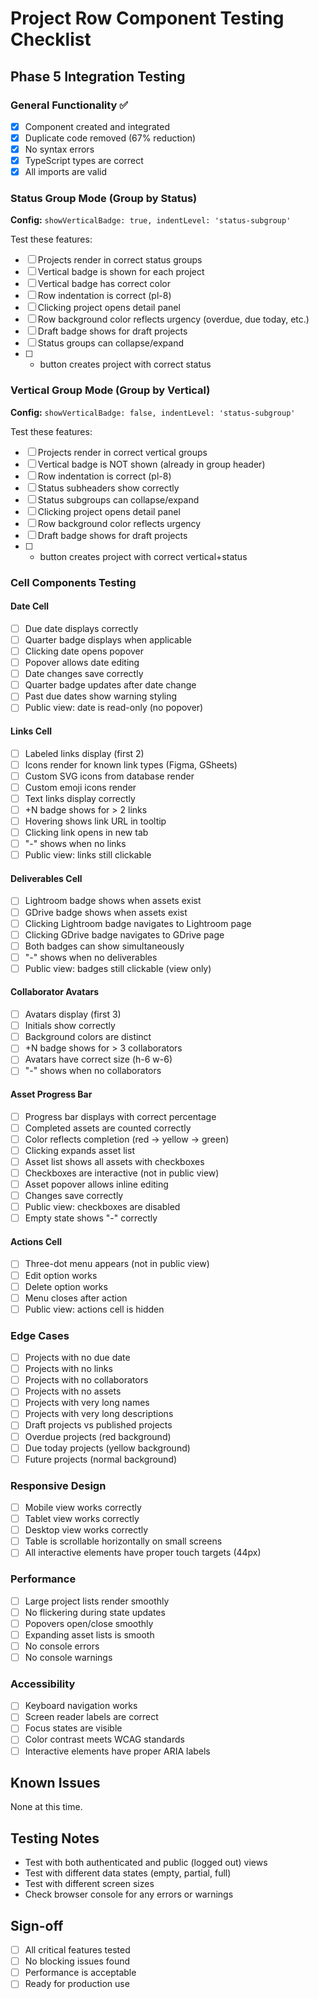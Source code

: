 # Project Row Component Testing Checklist

## Phase 5 Integration Testing

### General Functionality ✅
- [x] Component created and integrated
- [x] Duplicate code removed (67% reduction)
- [x] No syntax errors
- [x] TypeScript types are correct
- [x] All imports are valid

### Status Group Mode (Group by Status)
**Config:** `showVerticalBadge: true, indentLevel: 'status-subgroup'`

Test these features:
- [ ] Projects render in correct status groups
- [ ] Vertical badge is shown for each project
- [ ] Vertical badge has correct color
- [ ] Row indentation is correct (pl-8)
- [ ] Clicking project opens detail panel
- [ ] Row background color reflects urgency (overdue, due today, etc.)
- [ ] Draft badge shows for draft projects
- [ ] Status groups can collapse/expand
- [ ] + button creates project with correct status

### Vertical Group Mode (Group by Vertical)
**Config:** `showVerticalBadge: false, indentLevel: 'status-subgroup'`

Test these features:
- [ ] Projects render in correct vertical groups
- [ ] Vertical badge is NOT shown (already in group header)
- [ ] Row indentation is correct (pl-8)
- [ ] Status subheaders show correctly
- [ ] Status subgroups can collapse/expand
- [ ] Clicking project opens detail panel
- [ ] Row background color reflects urgency
- [ ] Draft badge shows for draft projects
- [ ] + button creates project with correct vertical+status

### Cell Components Testing

#### Date Cell
- [ ] Due date displays correctly
- [ ] Quarter badge displays when applicable
- [ ] Clicking date opens popover
- [ ] Popover allows date editing
- [ ] Date changes save correctly
- [ ] Quarter badge updates after date change
- [ ] Past due dates show warning styling
- [ ] Public view: date is read-only (no popover)

#### Links Cell
- [ ] Labeled links display (first 2)
- [ ] Icons render for known link types (Figma, GSheets)
- [ ] Custom SVG icons from database render
- [ ] Custom emoji icons render
- [ ] Text links display correctly
- [ ] +N badge shows for > 2 links
- [ ] Hovering shows link URL in tooltip
- [ ] Clicking link opens in new tab
- [ ] "-" shows when no links
- [ ] Public view: links still clickable

#### Deliverables Cell
- [ ] Lightroom badge shows when assets exist
- [ ] GDrive badge shows when assets exist
- [ ] Clicking Lightroom badge navigates to Lightroom page
- [ ] Clicking GDrive badge navigates to GDrive page
- [ ] Both badges can show simultaneously
- [ ] "-" shows when no deliverables
- [ ] Public view: badges still clickable (view only)

#### Collaborator Avatars
- [ ] Avatars display (first 3)
- [ ] Initials show correctly
- [ ] Background colors are distinct
- [ ] +N badge shows for > 3 collaborators
- [ ] Avatars have correct size (h-6 w-6)
- [ ] "-" shows when no collaborators

#### Asset Progress Bar
- [ ] Progress bar displays with correct percentage
- [ ] Completed assets are counted correctly
- [ ] Color reflects completion (red → yellow → green)
- [ ] Clicking expands asset list
- [ ] Asset list shows all assets with checkboxes
- [ ] Checkboxes are interactive (not in public view)
- [ ] Asset popover allows inline editing
- [ ] Changes save correctly
- [ ] Public view: checkboxes are disabled
- [ ] Empty state shows "-" correctly

#### Actions Cell
- [ ] Three-dot menu appears (not in public view)
- [ ] Edit option works
- [ ] Delete option works
- [ ] Menu closes after action
- [ ] Public view: actions cell is hidden

### Edge Cases
- [ ] Projects with no due date
- [ ] Projects with no links
- [ ] Projects with no collaborators
- [ ] Projects with no assets
- [ ] Projects with very long names
- [ ] Projects with very long descriptions
- [ ] Draft projects vs published projects
- [ ] Overdue projects (red background)
- [ ] Due today projects (yellow background)
- [ ] Future projects (normal background)

### Responsive Design
- [ ] Mobile view works correctly
- [ ] Tablet view works correctly
- [ ] Desktop view works correctly
- [ ] Table is scrollable horizontally on small screens
- [ ] All interactive elements have proper touch targets (44px)

### Performance
- [ ] Large project lists render smoothly
- [ ] No flickering during state updates
- [ ] Popovers open/close smoothly
- [ ] Expanding asset lists is smooth
- [ ] No console errors
- [ ] No console warnings

### Accessibility
- [ ] Keyboard navigation works
- [ ] Screen reader labels are correct
- [ ] Focus states are visible
- [ ] Color contrast meets WCAG standards
- [ ] Interactive elements have proper ARIA labels

## Known Issues
None at this time.

## Testing Notes
- Test with both authenticated and public (logged out) views
- Test with different data states (empty, partial, full)
- Test with different screen sizes
- Check browser console for any errors or warnings

## Sign-off
- [ ] All critical features tested
- [ ] No blocking issues found
- [ ] Performance is acceptable
- [ ] Ready for production use
